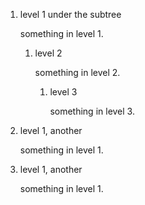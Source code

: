 1.  level 1 under the subtree

    something in level 1.
    
    1.  level 2
    
        something in level 2.
        
        1.  level 3
        
            something in level 3.

2.  level 1, another

    something in level 1.

3.  level 1, another

    something in level 1.
